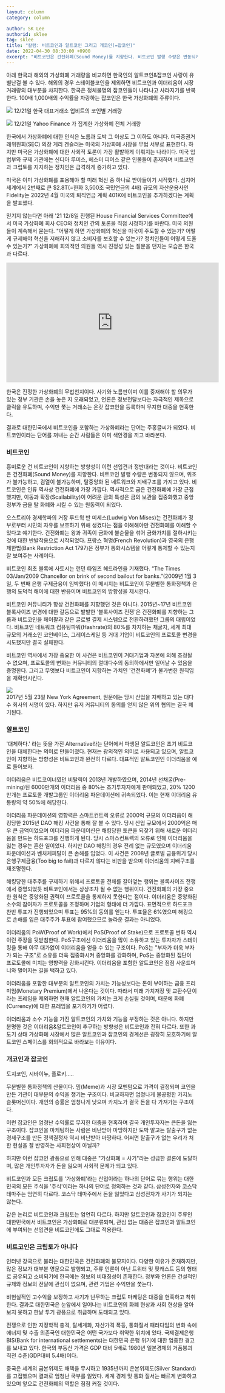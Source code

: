 ```yaml
---
layout: column
category: column

author: SK Lee
authorid: sklee
tag: sklee
title: "칼럼: 비트코인과 알트코인 그리고 개코인(=잡코인)"
date: 2022-04-30 08:30:00 +0900
excerpt: "비트코인은 건전화폐(Sound Money)를 지향한다. 비트코인 발행 수량은 변동되지 않으며, 위조가 불가능하고, 검열이 불가능하며, 탈중앙화 된 네트워크와 지배구조를 가지고 있다."
---
```


아래 한국과 해외의 가상화폐 거래량을 비교하면 한국인의 알트코인&잡코인 사랑이 유별난걸 볼 수 있다. 해외의 경우 스테이블코인을 제외하면 비트코인과 이더리움이 시장거래량의 대부분을 차지한다. 한국은 정체불명의 잡코인들이 나타나고 사라지기를 반복한다. 100배 1,000배의 수익률을 자랑하는 잡코인은 한국 가상화폐의 주류이다.

![](/asset/img/post/sk-alt1.jpg)
12/21일 한국 대표거래소 업비트의 코인별 거래량

![](/asset/img/post/sk-alt2.jpg)
12/21일 Yahoo Finance 가 집계한 가상화폐 전체 거래량

한국에서 가상화폐에 대한 인식은 노름과 도박 그 이상도 그 이하도 아니다. 미국증권거래위원회(SEC) 의장 게리 겐슬러는 미국의 가상화폐 시장을 무법 서부로 표현한다. 하지만 미국은 가상화폐에 대한 사회적 토론이 가장 활발하게 이뤄지는 나라이다. 미국 입법부와 규제 기관에는 신디아 루미스, 헤스터 피어스 같은 인물들이 존재하며 비트코인과 크립토를 지지하는 정치인은 급격하게 증가하고 있다. 

미국은 이미 가상화폐를 포용해야 할 미래 혁신 중 하나로 받아들이기 시작했다. 심지어 세계에서 2번째로 큰 $2.8T(=한화 3,500조 국민연금의 4배) 규모의 자산운용사인 Fidelity는 2022년 4월  미국의 퇴직연금 계획 401K에 비트코인을 추가하겠다는 계획을 발표했다.

믿기지 않는다면 아래 '21 12/8일 진행된 House Financial Services Committee에서 미국 가상화폐 회사 CEO와 정치인 간의 토론을 직접 시청하기를 바란다. 미국 의원들이 계속해서 묻는다. "어떻게 하면 가상화폐의 혁신을 미국이 주도할 수 있는가? 어떻게 규제해야 혁신을 저해하지 않고 소비자를 보호할 수 있는가? 정치인들이 어떻게 도울 수 있는가?" 가상화폐에 회의적인 의원들 역시 진정성 있는 질문을 던지는 모습은 한국과 다르다.


<div class="video">
	<iframe width="560" height="315" src="https://www.youtube.com/embed/F_kZELcynKQ" title="YouTube video player" frameborder="0" allow="accelerometer; autoplay; clipboard-write; encrypted-media; gyroscope; picture-in-picture" allowfullscreen></iframe>
</div>

한국은 진정한 가상화폐의 무법천지이다. 사기와 노름판이며 이를 중재해야 할 의무가 있는 정부 기관은 손을 놓은 지 오래되었고, 언론은 정보전달보다는 자극적인 제목으로 클릭을 유도하며, 수익만 쫓는 거래소는 온갖 잡코인을 등록하며 무지한 대중을 현혹한다.

결과로 대한민국에서 비트코인을 포함하는 가상화폐라는 단어는 주홍글씨가 되었다. 비트코인이라는 단어를 꺼내는 순간 사람들은 이미 색안경을 끼고 바라본다.

### 비트코인

흥미로운 건 비트코인이 지향하는 방향성이 이런 선입견과 정반대라는 것이다. 비트코인은 건전화폐(Sound Money)를 지향한다. 비트코인 발행 수량은 변동되지 않으며, 위조가 불가능하고, 검열이 불가능하며, 탈중앙화 된 네트워크와 지배구조를 가지고 있다. 비트코인은 인류 역사상 건전화폐에 가장 가깝다. 역사적으로 금은 건전화폐에 가장 근접했지만, 이동과 확장(Scailability)이 어려운 금의 특성은 금의 보관을 집중화했고 중앙정부가 금을 탈 화폐화 시킬 수 있는 원동력이 되었다.

오스트리아 경제학파의 거장 루드윅 반 미세스(Ludwig Von Mises)는 건전화폐가 정부로부터 시민의 자유를 보호하기 위해 생겼다는 점을 이해해야만 건전화폐를 이해할 수 있다고 얘기한다. 건전화폐는 왕과 귀족이 금화에 불순물을 섞어 금화가치를 절하시키는 것에 대한 반발작용으로 시작되었다. 프랑스 혁명(French Revolution)과 영국의 은행제한법(Bank Restriction Act 1797)은 정부가 통화시스템을 어떻게 통제할 수 있는지 잘 보여주는 사례이다.

비트코인 최초 블록에 사토시는 런던 타임즈 헤드라인을 기재했다. “The Times 03/Jan/2009 Chancellor on brink of second bailout for banks.”(2009년 1월 3일, 두 번째 은행 구제금융이 임박했다) 이 메시지는 비트코인이 무분별한 통화정책과 은행의 도덕적 해이에 대한 반응이며 비트코인의 방향성을 제시한다.

비트코인 커뮤니티가 항상 건전화폐를 지향했던 것은 아니다. 2015년~17년 비트코인 블록사이즈 변경에 대한 갈등으로 발발한 '블록사이즈 전쟁'은 건전화폐를 지향하는 그룹과 비트코인을 페이팔과 같은 글로벌 결제 시스템으로 전환하려했던 그룹의 대립이었다. 비트코인 네트워크 컴퓨팅파워(Hashrate)의 80%를 차지하는 채굴자, 세계 최대 규모의 거래소인 코인베이스, 그레이스케일 등 거대 기업이 비트코인의 프로토콜 변경을 시도했지만 결국 실패한다.

비트코인 역사에서 가장 중요한 이 사건은 비트코인이 거대기업과 자본에 의해 조정될 수 없으며, 프로토콜의 변화는 커뮤니티의 절대다수의 동의하에서만 일어날 수 있음을 증명한다. 그리고 무엇보다 비트코인이 지향하는 가치인 '건전화폐'가 불가변한 원칙임을 재확인시킨다.

![](/asset/img/post/sk-alt3.jpg)<br>
2017년 5월 23일 New York Agreement, 원문에는 당시 산업을 지배하고 있는 대다수 회사의 서명이 있다. 하지만 유저 커뮤니티의 동의를 얻지 않은 위의 협의는 결국 폐기된다.

### 알트코인
'대체하다.' 라는 뜻을 가진 Alternative라는 단어에서 파생된 알트코인은 초기 비트코인을 대체한다는 의미로 만들어졌다. 현재는 광의적인 의미로 사용되고 있으며, 알트코인이 지향하는 방향성은 비트코인과 완전히 다르다. 대표적인 알트코인인 이더리움을 예로 들어보자.

이더리움은 비트코이너였던 비탈릭이 2013년 개발하였으며, 2014년 선채굴(Pre-mining)된 6000만개의 이더리움 중 80%는 초기투자자에게 판매되었고, 20% 1200만개는 프로토콜 개발그룹인 이더리움 파운데이션에 귀속되었다. 이는 현재 이더리움 유통량의 약 50%에 해당한다.

이더리움 파운데이션의 영향력은 스마트컨트렉 오류로 2000억 규모의 이더리움이 해킹당한 2015년 DAO 해킹 사건을 통해 잘 볼 수 있다. 당시 산업 규모에서 2000억은 매우 큰 금액이었으며 이더리움 파운데이션은 해킹당한 토큰을 되찾기 위해 새로운 이더리움을 만드는 하드포크를 진행하게 된다. 당시 스마스컨트렉의 오류로 인해 이더리움을 잃는 경우는 흔한 일이었다. 하지만 DAO 해킹의 경우 전례 없는 규모였으며 이더리움 파운데이션과 벤처케피탈이 큰 손해를 입었다. 이 사건은 2008년 글로벌 금융위기 당시 은행구제금융(Too big to fail)과 다르지 않다는 비판을 받으며 이더리움의 지배구조를 재조명한다.

해킹당한 대주주를 구제하기 위해서 프로토콜 전체를 갈아엎는 행위는 블록사이즈 전쟁에서 증명되었듯 비트코인에서는 상상조차 될 수 없는 행위이다. 건전화폐의 가장 중요한 원칙은 중앙화된 권력이 프로토콜을 통제하지 못한다는 점이다. 이더리움은 중앙화된 소수의 참여자가 프로토콜을 조정하며 기업의 형태에 더 가깝다. 표면적으로 하드포크 찬반 투표가 진행되었으며 투표는 95%의 동의를 얻는다. 투표율은 6%였으며 해킹으로 손해를 입은 대주주가 투표에 참여했으므로 놀라운 결과는 아니었다.

이더리움의 PoW(Proof of Work)에서 PoS(Proof of Stake)으로 프로토콜 변화 역시 이런 주장을 뒷받침한다. PoS구조에선 이더리움을 많이 소유하고 있는 투자자가 스테이킹을 통해 아무 대가없이 이더리움을 얻을 수 있는 구조이다. PoS는 "부자가 더욱 부자가 되는 구조"로 소유를 더욱 집중화시켜 중앙화를 강화하며, PoS는 중앙화된 집단이 프로토콜에 미치는 영향력을 강화시킨다. 이더리움을 포함한 알트코인은 점점 사운드머니와 멀어지는 길을 택하고 있다.

이더리움을 포함한 대부분의 알트코인의 가치는 기능성보다는 돈이 부여하는 금융 프리미엄(Monetary Premium)에서 나온다는 것이다. 따라서 미래 가치저장 및 교환수단이라는 프레임을 제외하면 현재 알트코인의 가치는 크게 손실될 것이며, 때문에 화폐(Currency)에 대한 프레임을 포기하기가 어렵다.

이더리움과 소수 기능을 가진 알트코인의 가치와 기능을 부정하는 것은 아니다. 하지만 분명한 것은 이더리움&알트코인이 추구하는 방향성은 비트코인과 전혀 다르다. 또한 과도기 상태 가상화폐 시장에서 많은 알트코인과 잡코인의 경계선은 굉장히 모호하기에 알트코인 스페이스를 회의적으로 바라보는 이유이다.

### 개코인과 잡코인
도지코인, 시바이누, 플로키.....

무분별한 통화정책의 산물이다. 밈(Meme)과 시장 모멘텀으로 가격이 결정되며 코인을 만든 기관이 대부분의 수익을 챙기는 구조이다. 비교하자면 엄청나게 불공평한 카지노 슬롯머신이다. 개인의 승률은 엄청나게 낮으며 카지노가 결국 돈을 다 가져가는 구조이다.

이런 잡코인은 엄청난 수익률로 무지한 대중을 현혹하며 결국 개인투자자는 큰돈을 잃는 구조이다. 잡코인을 마케팅하는 사람은 비난받아 마땅하지만 도박 말고는 탈출구가 없는 경제구조를 만든 정책결정자 역시 비난받아 마땅하다. 어쩌면 탈출구가 없는 우리가 처한 현실을 잘 반영하는 사회현상이 아닐까?

하지만 이런 잡코인 광풍으로 인해 대중은 "가상화폐 = 사기"라는 성급한 결론에 도달하며, 많은 개인투자자가 돈을 잃으며 사회적 문제가 되고 있다.

비트코인과 모든 크립토를 '가상화폐'라는 산업이라는 하나의 단어로 묶는 행위는 대한민국의 모든 주식을 '주식'이라는 하나의 단어로 정의하는 것과 같다. 삼성전자와 코스닥 테마주는 엄연히 다르다. 코스닥 테마주에서 돈을 잃었다고 삼성전자가 사기가 되지는 않는다.

같은 논리로 비트코인과 크립토는 엄연히 다르다. 하지만 알트코인과 잡코인이 주류인 대한민국에서 비트코인은 가상화폐로 대분류되며, 관심 없는 대중은 잡코인과 알트코인에 부여되는 선입견을 비트코인에도 그대로 적용한다.

### 비트코인은 크립토가 아니다
인터넷 강국으로 불리는 대한민국은 건전화폐의 불모지이다. 다양한 이유가 존재하지만, 많은 정보가 대부분 영문으로 발행되고, 주류 언론이 아닌 트위터 및 팟캐스트 등의 형태로 공유되고 소비되기에 한국에는 정보의 비대칭성이 존재한다. 정부와 언론은 건설적인 규제와 정보의 전달에 관심이 없으며, 관련 기업은 수익만을 쫓는다.

비현실적인 고수익을 보장하고 사기가 난무하는 크립토 마케팅은 대중을 현혹하고 착취한다. 결과로 대한민국은 눈앞에서 일어나는 비트코인의 화폐 현상과 사회 현상을 알아보지 못하고 한낱 투기 광풍으로 취급하며 도태되고 있다.

전쟁으로 인한 지정학적 충격, 탈세계화, 자산가격 폭등, 통화질서 패러다임의 변화 속에 에너지 및 수출 의존국인 대한민국은 어떤 국가보다 취약한 위치에 있다. 국제결제은행 BIS(Bank for international settlements)는 대한민국 은행 위기에 대한 엄중한 경고를 보내고 있다. 한국의 부동산 가격은 GDP 대비 5배로 1980년 일본경제의 거품붕괴 직전 수준(GDP대비 5.4배)이다.

중국은 세계의 금본위제도 채택을 무시하고 1935년까지 은본위제도(Silver Standard)를 고집했으며 결과로 엄청난 국부를 잃었다. 세계 경제 및 통화 질서는 빠르게 변화하고 있으며 앞으로 건전화폐의 역할은 점점 커질 것이다.











